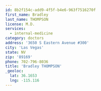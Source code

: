 ```yaml
---
id: 8b2f154c-add9-4f5f-b4e6-963f7516270f
first_name: Bradley
last_name: THOMPSON
license: M.D.
services:
  - internal-medicine
category: doctors
address: '3650 S Eastern Avenue #300'
city: 'Las Vegas'
state: NV
zip: '89169'
phone: 702-796-8036
title: 'Bradley THOMPSON'
_geoloc:
  lat: 36.1653
  lng: -115.116
---
```

